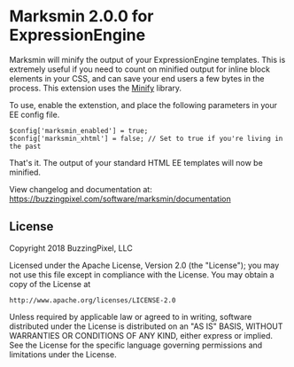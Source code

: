 # Marksmin 2.0.0 for ExpressionEngine

Marksmin will minify the output of your ExpressionEngine templates. This is extremely useful if you need to count on minified output for inline block elements in your CSS, and can save your end users a few bytes in the process. This extension uses the [Minify](https://code.google.com/p/minify/) library.

To use, enable the extenstion, and place the following parameters in your EE config file.

    $config['marksmin_enabled'] = true;
    $config['marksmin_xhtml'] = false; // Set to true if you're living in the past

That's it. The output of your standard HTML EE templates will now be minified.

View changelog and documentation at: https://buzzingpixel.com/software/marksmin/documentation

## License

Copyright 2018 BuzzingPixel, LLC

Licensed under the Apache License, Version 2.0 (the "License");
you may not use this file except in compliance with the License.
You may obtain a copy of the License at

    http://www.apache.org/licenses/LICENSE-2.0

Unless required by applicable law or agreed to in writing, software
distributed under the License is distributed on an "AS IS" BASIS,
WITHOUT WARRANTIES OR CONDITIONS OF ANY KIND, either express or implied.
See the License for the specific language governing permissions and
limitations under the License.

